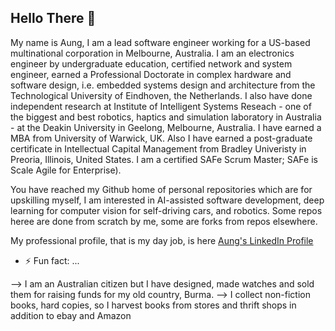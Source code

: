 ## Hello There 👋

My name is Aung, I am a lead software engineer working for a US-based multinational corporation in Melbourne, Australia. I am an electronics engineer by undergraduate education, certified network and system engineer, earned a Professional Doctorate in complex hardware and software design, i.e. embedded systems design and architecture from the Technological University of Eindhoven, the Netherlands. I also have done independent research at Institute of Intelligent Systems Reseach - one of the biggest and best robotics, haptics and simulation laboratory in Australia - at the Deakin University in Geelong, Melbourne, Australia. I have earned a MBA from University of Warwick, UK. Also I have earned a post-graduate certificate in Intellectual Capital Management from Bradley Univeristy in Preoria, Illinois, United States. I am a certified SAFe Scrum Master; SAFe is Scale Agile for Enterprise). 

You have reached my Github home of personal repositories which are for upskilling myself, I am interested in AI-assisted
software development, deep learning for computer vision for self-driving cars, and robotics. Some repos heree are done from
scratch by me, some are forks from repos elsewhere.

My professional profile, that is my day job, is here [Aung's LinkedIn Profile](https://www.linkedin.com/in/aungkyawsoe/)

- ⚡ Fun fact: ...

--> I am an Australian citizen but I have designed, made watches and sold them for raising funds for my old country, Burma.
--> I collect non-fiction books, hard copies, so I harvest books from stores and thrift shops in addition to ebay and Amazon

